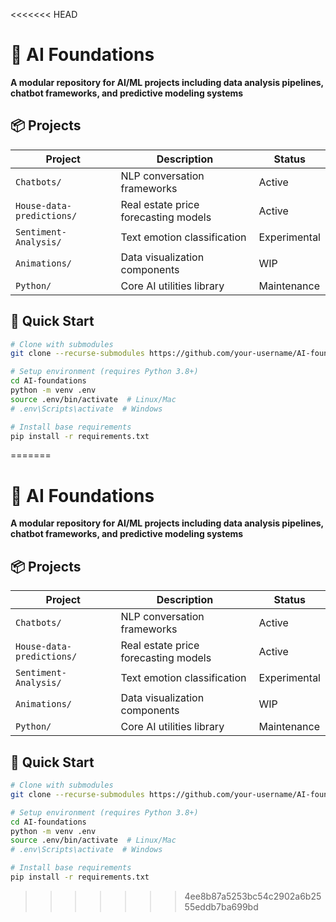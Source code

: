<<<<<<< HEAD
# 🤖 AI Foundations

**A modular repository for AI/ML projects including data analysis pipelines, chatbot frameworks, and predictive modeling systems**

## 📦 Projects

| Project                   | Description                          | Status       |
| ------------------------- | ------------------------------------ | ------------ |
| `Chatbots/`               | NLP conversation frameworks          | Active       |
| `House-data-predictions/` | Real estate price forecasting models | Active       |
| `Sentiment-Analysis/`     | Text emotion classification          | Experimental |
| `Animations/`             | Data visualization components        | WIP          |
| `Python/`                 | Core AI utilities library            | Maintenance  |

## 🚀 Quick Start

```bash
# Clone with submodules
git clone --recurse-submodules https://github.com/your-username/AI-foundations.git

# Setup environment (requires Python 3.8+)
cd AI-foundations
python -m venv .env
source .env/bin/activate  # Linux/Mac
# .env\Scripts\activate  # Windows

# Install base requirements
pip install -r requirements.txt
```
=======
# 🤖 AI Foundations

**A modular repository for AI/ML projects including data analysis pipelines, chatbot frameworks, and predictive modeling systems**

## 📦 Projects

| Project                   | Description                          | Status       |
| ------------------------- | ------------------------------------ | ------------ |
| `Chatbots/`               | NLP conversation frameworks          | Active       |
| `House-data-predictions/` | Real estate price forecasting models | Active       |
| `Sentiment-Analysis/`     | Text emotion classification          | Experimental |
| `Animations/`             | Data visualization components        | WIP          |
| `Python/`                 | Core AI utilities library            | Maintenance  |

## 🚀 Quick Start

```bash
# Clone with submodules
git clone --recurse-submodules https://github.com/your-username/AI-foundations.git

# Setup environment (requires Python 3.8+)
cd AI-foundations
python -m venv .env
source .env/bin/activate  # Linux/Mac
# .env\Scripts\activate  # Windows

# Install base requirements
pip install -r requirements.txt
```
>>>>>>> 4ee8b87a5253bc54c2902a6b2555eddb7ba699bd
